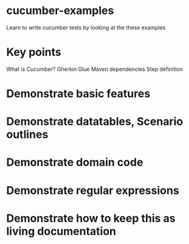 # cucumber-examples
Learn to write cucumber tests by looking at the these examples

# Key points
What is Cucumber?
Gherkin
Glue
Maven dependencies
Step definition

# Demonstrate basic features
# Demonstrate datatables, Scenario outlines
# Demonstrate domain code
# Demonstrate regular expressions
# Demonstrate how to keep this as living documentation
